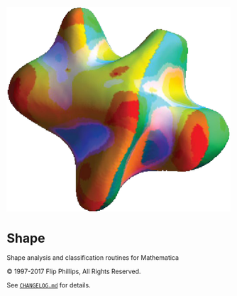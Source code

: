 ![](icon.png)

# Shape
Shape analysis and classification routines for Mathematica

© 1997-2017 Flip Phillips, All Rights Reserved.

See [`CHANGELOG.md`](CHANGELOG.md) for details.
